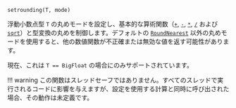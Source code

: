 ```
setrounding(T, mode)
```

浮動小数点型 `T` の丸めモードを設定し、基本的な算術関数（[`+`](@ref), [`-`](@ref), [`*`](@ref), [`/`](@ref) および [`sqrt`](@ref)）と型変換の丸めを制御します。デフォルトの [`RoundNearest`](@ref) 以外の丸めモードを使用すると、他の数値関数が不正確または無効な値を返す可能性があります。

現在、これは `T == BigFloat` の場合にのみサポートされています。

!!! warning
    この関数はスレッドセーフではありません。すべてのスレッドで実行されるコードに影響を与えますが、設定を使用する計算と同時に呼び出された場合、その動作は未定義です。

